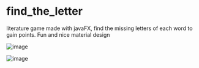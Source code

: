 # find_the_letter
literature game made with javaFX, find the missing letters of each word to gain points.
Fun and nice material design

![image](https://cloud.githubusercontent.com/assets/17766221/22128496/297063fe-dea1-11e6-9469-e94075b23a53.png)

![image](https://cloud.githubusercontent.com/assets/17766221/22128504/31cdb150-dea1-11e6-9d9a-6f9e8277df69.png)
